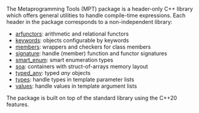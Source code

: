The Metaprogramming Tools (MPT) package is a header-only C++ library which offers general utilities to handle compile-time expressions.
Each header in the package corresponds to a non-independent library:
- [arfunctors](arfunctors_8hpp.html): arithmetic and relational functors
- [keywords](keywords_8hpp.html): objects configurable by keywords
- [members](members_8hpp.html): wrappers and checkers for class members
- [signature](signature_8hpp.html): handle (member) function and functor signatures
- [smart_enum](smart_enum_8hpp.html): smart enumeration types
- [soa](soa_8hpp.html): containers with struct-of-arrays memory layout
- [typed_any](typed_any_8hpp.html): typed *any* objects
- [types](types_8hpp.html): handle types in template parameter lists
- [values](values_8hpp.html): handle values in template argument lists

The package is built on top of the standard library using the C++20 features.